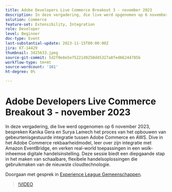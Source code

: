 ```yaml
---
title: Adobe Developers Live Commerce Breakout 3 - november 2023
description: In deze vergadering, die live werd opgenomen op 6 november 2023, bespreken Kanika Gera en Surya Lamech het proces van het opbouwen van gebeurtenisgestuurde integratie tussen Adobe Commerce en AWS. Dive in het Adobe Commerce rekbaarheidmodel, leer over zijn integratie met Amazon EventBridge, en verken real-world toepassingen in een wolk-inheemse digitale handelsinstelling. Deze sessie biedt een diepgaande stap in het maken van schaalbare, flexibele handelsoplossingen die gebruikmaken van de nieuwste cloudtechnologie.
solution: Commerce
feature-set: Extensibility, Integration
role: Developer
level: Beginner
doc-type: Event
last-substantial-update: 2023-11-15T00:00:00Z
jira: KT-14429
thumbnail: 3425633.jpeg
source-git-commit: 5d2f0e8e5e75221d9250d45327a8fed66244785b
workflow-type: tm+mt
source-wordcount: '161'
ht-degree: 0%

---
```



# Adobe Developers Live Commerce Breakout 3 - november 2023

In deze vergadering, die live werd opgenomen op 6 november 2023, bespreken Kanika Gera en Surya Lamech het proces van het opbouwen van gebeurtenisgestuurde integratie tussen Adobe Commerce en AWS. Dive in het Adobe Commerce rekbaarheidmodel, leer over zijn integratie met Amazon EventBridge, en verken real-world toepassingen in een wolk-inheemse digitale handelsinstelling. Deze sessie biedt een diepgaande stap in het maken van schaalbare, flexibele handelsoplossingen die gebruikmaken van de nieuwste cloudtechnologie.

Doorgaan met gesprek in [Experience League Gemeenschappen](https://adobe.ly/3ts1NW5).

>[!VIDEO](https://video.tv.adobe.com/v/3425633/?learn=on)